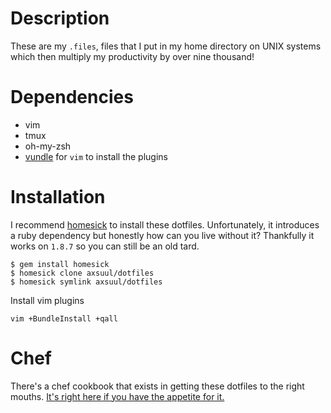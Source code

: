 # Description
These are my `.files`, files that I put in my home directory on UNIX systems which then multiply my productivity by over nine thousand!

# Dependencies
- vim
- tmux
- oh-my-zsh
- [vundle](https://github.com/gmarik/vundle) for `vim` to install the plugins

# Installation
I recommend [homesick](https://github.com/technicalpickles/homesick) to install these dotfiles. Unfortunately, it introduces a ruby dependency but honestly how can you live without it? Thankfully it works on `1.8.7` so you can still be an old tard.

    $ gem install homesick
    $ homesick clone axsuul/dotfiles
    $ homesick symlink axsuul/dotfiles

Install vim plugins

    vim +BundleInstall +qall

# Chef
There's a chef cookbook that exists in getting these dotfiles to the right mouths. [It's right here if you have the appetite for it.](https://github.com/axsuul/cookbook-dotfiles)